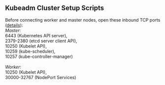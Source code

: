 ## Kubeadm Cluster Setup Scripts

Before connecting worker and master nodes, open these inbound TCP ports ([details](https://kubernetes.io/docs/reference/networking/ports-and-protocols/)):
<br />*Master*: 
  <br />  6443 (Kubernetes API server), 
  <br />  2379-2380 (etcd server client API), 
  <br /> 10250 (Kubelet API), 
  <br />  10259 (kube-scheduler), 
  <br />  10257 (kube-controller-manager)
<br />
<br />*Worker*: 
 <br />   10250 (Kubelet API),
  <br />  30000-32767	(NodePort Services)
